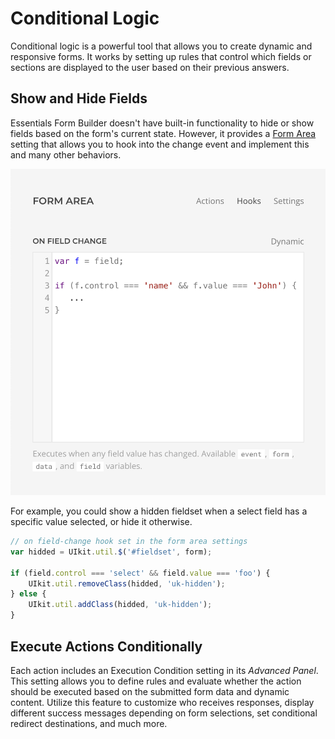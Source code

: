 # Conditional Logic

Conditional logic is a powerful tool that allows you to create dynamic and responsive forms. It works by setting up rules that control which fields or sections are displayed to the user based on their previous answers.

## Show and Hide Fields

Essentials Form Builder doesn't have built-in functionality to hide or show fields based on the form's current state. However, it provides a [Form Area](form-area#hooks) setting that allows you to hook into the change event and implement this and many other behaviors.

![Form Area On Field Change Hook](./assets/formarea-hook-field-change.png)

For example, you could show a hidden fieldset when a select field has a specific value selected, or hide it otherwise.

```js
// on field-change hook set in the form area settings
var hidded = UIkit.util.$('#fieldset', form);

if (field.control === 'select' && field.value === 'foo') {
    UIkit.util.removeClass(hidded, 'uk-hidden');
} else {
    UIkit.util.addClass(hidded, 'uk-hidden');
}
```

## Execute Actions Conditionally

Each action includes an Execution Condition setting in its _Advanced Panel_. This setting allows you to define rules and evaluate whether the action should be executed based on the submitted form data and dynamic content. Utilize this feature to customize who receives responses, display different success messages depending on form selections, set conditional redirect destinations, and much more.

